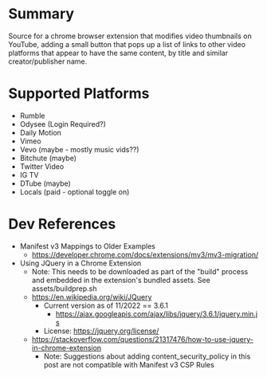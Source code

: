 # Summary
Source for a chrome browser extension that modifies video thumbnails
on YouTube, adding a small button that pops up a list of links to
other video platforms that appear to have the same content, by title
and similar creator/publisher name.

# Supported Platforms
* Rumble
* Odysee (Login Required?)
* Daily Motion
* Vimeo
* Vevo (maybe - mostly music vids??)
* Bitchute (maybe)
* Twitter Video
* IG TV
* DTube (maybe)
* Locals (paid - optional toggle on)

# Dev References
* Manifest v3 Mappings to Older Examples
  * https://developer.chrome.com/docs/extensions/mv3/mv3-migration/
* Using JQuery in a Chrome Extension
  * Note: This needs to be downloaded as part of the "build" process 
    and embedded in the extension's bundled assets.  See assets/buildprep.sh
  * https://en.wikipedia.org/wiki/JQuery
    * Current version as of 11/2022 == 3.6.1
      * https://ajax.googleapis.com/ajax/libs/jquery/3.6.1/jquery.min.js
    * License: https://jquery.org/license/
  * https://stackoverflow.com/questions/21317476/how-to-use-jquery-in-chrome-extension
    * Note: Suggestions about adding content_security_policy in this post are
      not compatible with Manifest v3 CSP Rules

